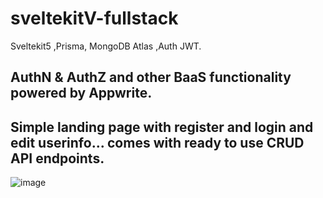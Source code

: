# sveltekitV-fullstack
Sveltekit5 ,Prisma, MongoDB Atlas ,Auth JWT.

## AuthN & AuthZ  and other BaaS functionality powered by Appwrite.

## Simple landing page with register and login and edit userinfo... comes with  ready to use CRUD API endpoints.



![image](https://github.com/user-attachments/assets/344b97cd-aca9-4f02-9b4e-eedb15f39536)

